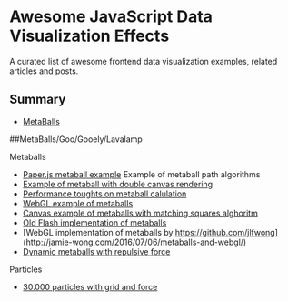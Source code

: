 # Awesome JavaScript Data Visualization Effects

A curated list of awesome frontend data visualization examples, related articles and posts.

## Summary
- [MetaBalls](#MetaBalls)

##MetaBalls/Goo/Gooely/Lavalamp

Metaballs

* [Paper.js metaball example](http://paperjs.org/examples/meta-balls/) Example of metaball path algorithms
* [Example of metaball with double canvas rendering](https://github.com/paulojreis/canvas-meatballs)  
* [Performance toughts on metaball calulation](http://stackoverflow.com/questions/17177748/increasing-real-time-performance-on-canvas-effects)
* [WebGL example of metaballs](http://oos.moxiecode.com/js_webgl/metaballs_soup/)
* [Canvas example of metaballs with matching squares alghoritm](https://codepen.io/ge1doot/pen/RNdwQB)
* [Old Flash implementation of metaballs](http://labs.byhook.com/2011/09/26/vector-metaballs/)
* [WebGL implementation of metaballs by https://github.com/jlfwong](http://jamie-wong.com/2016/07/06/metaballs-and-webgl/)
* [Dynamic metaballs with repulsive force](https://github.com/flannelhead/dynaballs)

Particles

* [30.000 particles with grid and force](https://codepen.io/soulwire/pen/Ffvlo)
